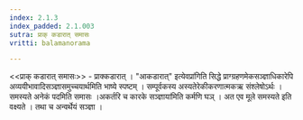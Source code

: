 ```yaml
---
index: 2.1.3
index_padded: 2.1.003
sutra: प्राक् कडारात्‌ समासः
vritti: balamanorama

---
```

<<प्राक् कडारात् समासः>> - प्राक्कडारात् । "आकडारात्" इत्येवप्रा॑गिति सिद्धे प्राग्ग्रहणमेकसञ्ज्ञाधिकारेपि अव्ययीभावादिसञ्ज्ञासमुच्चयार्थमिति भाष्ये स्पष्टम् । सम्पूर्वकस्य अस्यतेरेकीकरणात्मकऋ संश्लेषोऽर्थः । समस्यते अनेकं पदमिति समासः ।अकर्तरि च कारके सञ्ज्ञाया॑मिति कर्मणि घञ् । अत एव मूले समस्यते इति वक्ष्यते । तथा च अन्वर्थेयं सञ्ज्ञा ।